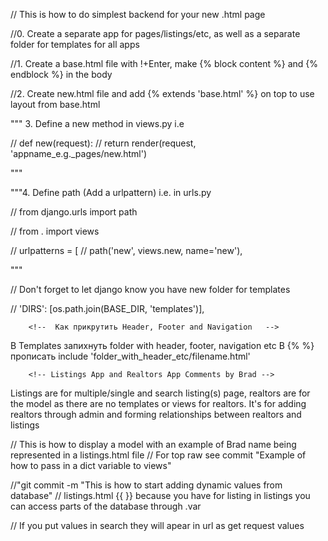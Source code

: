 
// This is how to do simplest backend for your new .html page

//0. Create a separate app for pages/listings/etc, as well as a separate folder for templates for all apps

//1. Create a base.html file with !+Enter, make {% block content %} and {% endblock %} in the body

//2. Create new.html file and add {% extends 'base.html' %} on top to use layout from base.html

""" 3. Define a new method in views.py i.e 

// def new(request):
//  return render(request, 'appname_e.g._pages/new.html')

"""

"""4. Define path (Add a urlpattern) i.e. in urls.py


// from django.urls import path

// from . import views

// urlpatterns = [
//  path('new', views.new, name='new'),


"""

// Don't forget to let django know you have new folder for templates

// 'DIRS': [os.path.join(BASE_DIR, 'templates')],
        




        <!--  Как прикрутить Header, Footer and Navigation   -->
В Templates запихнуть folder with header, footer, navigation etc
В {% %} прописать include 'folder_with_header_etc/filename.html'




        <!-- Listings App and Realtors App Comments by Brad -->
Listings are for multiple/single and search listing(s) page, realtors are for the model as there are no templates or views for realtors. It's for adding realtors through admin and forming relationships between realtors and listings   



// This is how to display a model with an example of Brad name being represented in a listings.html file
// For top raw see commit "Example of how to pass in a dict variable to views"


//"git commit -m "This is how to start adding dynamic values from database"
// listings.html {{ }} because you have for listing in listings you can access parts of the database through .var



// If you put values in search they will apear in url as get request values
